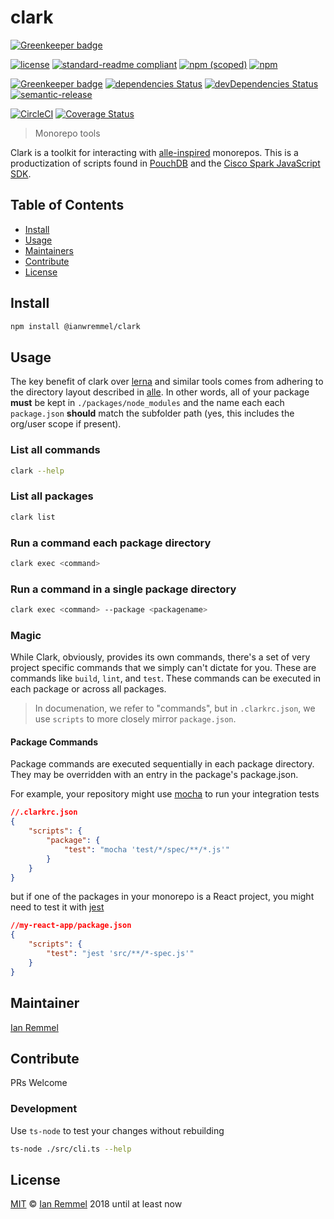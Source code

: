 # clark

[![Greenkeeper badge](https://badges.greenkeeper.io/ianwremmel/clark.svg?token=42b42c90636529800fa4f28c6cb8fa617b6bfa4a45ccf892c6c5a3128b7fd4c8&ts=1521139102309)](https://greenkeeper.io/)

<!-- THIS FILE WAS GENERATED BY @ianwremmel/proj. PLEASE DO NOT REMOVE ANY COMMENTS THAT BEGING WITH "PROJ" -->

<!-- (optional) Put banner here -->

<!-- PROJ: Badges Start -->
[![license](https://img.shields.io/github/license/ianwremmel/clark.svg)](https://github.com/ianwremmel/clark/blob/master/LICENSE)
[![standard-readme compliant](https://img.shields.io/badge/readme%20style-standard-brightgreen.svg?style=flat-square)](https://github.com/RichardLitt/standard-readme)
[![npm (scoped)](https://img.shields.io/npm/v/@ianwremmel/clark.svg)](https://www.npmjs.com/package/@ianwremmel/clark)
[![npm](https://img.shields.io/npm/dm/@ianwremmel/clark.svg)](https://www.npmjs.com/package/@ianwremmel/clark)

[![Greenkeeper badge](https://badges.greenkeeper.io/ianwremmel/clark.svg)](https://greenkeeper.io/)
[![dependencies Status](https://david-dm.org/ianwremmel/clark/status.svg)](https://david-dm.org/ianwremmel/clark)
[![devDependencies Status](https://david-dm.org/ianwremmel/clark/dev-status.svg)](https://david-dm.org/ianwremmel/clark?type=dev)
[![semantic-release](https://img.shields.io/badge/%20%20%F0%9F%93%A6%F0%9F%9A%80-semantic--release-e10079.svg)](https://github.com/semantic-release/semantic-release)

[![CircleCI](https://circleci.com/gh/ianwremmel/clark.svg?style=svg)](https://circleci.com/gh/ianwremmel/clark)
[![Coverage Status](https://coveralls.io/repos/github/ianwremmel/clark/badge.svg?branch=master)](https://coveralls.io/github/ianwremmel/clark?branch=master)
<!-- PROJ: Badges End -->

> Monorepo tools

Clark is a toolkit for interacting with [alle-inspired](https://github.com/boennemann/alle) monorepos. This is a productization of scripts found in [PouchDB](https://github.com/pouchdb/pouchdb) and the [Cisco Spark JavaScript SDK](https://github.com/ciscospark/spark-js-sdk).

## Table of Contents

- [Install](#install)
- [Usage](#usage)
- [Maintainers](#maintainers)
- [Contribute](#contribute)
- [License](#license)

## Install

```bash
npm install @ianwremmel/clark
```

## Usage

The key benefit of clark over [lerna](https://lernajs.io/) and similar tools comes from adhering to the directory layout described in [alle](https://github.com/boennemann/alle). In other words, all of your package **must** be kept in `./packages/node_modules` and the name each each `package.json` **should** match the subfolder path (yes, this includes the org/user scope if present).

### List all commands

```bash
clark --help
```

### List all packages

```bash
clark list
```

### Run a command each package directory

```bash
clark exec <command>
```

### Run a command in a single package directory

```bash
clark exec <command> --package <packagename>
```

### Magic

While Clark, obviously, provides its own commands, there's a set of very project specific commands that we simply can't dictate for you. These are commands like `build`, `lint`, and `test`. These commands can be executed in each package or across all packages.

> In documenation, we refer to "commands", but in `.clarkrc.json`, we use `scripts` to more closely mirror `package.json`.

#### Package Commands

Package commands are executed sequentially in each package directory. They may be overridden with an entry in the package's package.json.

For example, your repository might use [mocha](https://mochajs.org/) to run your integration tests

```json
//.clarkrc.json
{
    "scripts": {
        "package": {
            "test": "mocha 'test/*/spec/**/*.js'"
        }
    }
}
```

but if one of the packages in your monorepo is a React project, you might need to test it with [jest](https://facebook.github.io/jest/)

```json
//my-react-app/package.json
{
    "scripts": {
        "test": "jest 'src/**/*-spec.js'"
    }
}
```

## Maintainer

[Ian Remmel](https://github.com/ianwremmel)

## Contribute

PRs Welcome

### Development

Use `ts-node` to test your changes without rebuilding

```bash
ts-node ./src/cli.ts --help
```

## License

[MIT](LICENSE) &copy; [Ian Remmel](https://github.com/ianwremmel) 2018 until at least now
